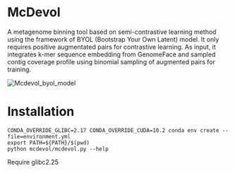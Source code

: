 # McDevol
A metagenome binning tool based on semi-contrastive learning method using the framework of BYOL (Bootstrap Your Own Latent) model. It only requires positive augmentated pairs for contrastive learning. As input, it integrates k-mer sequence embedding from GenomeFace and sampled contig coverage profile using binomial sampling of augmented pairs for training.

![Mcdevol_byol_model](https://github.com/user-attachments/assets/914fa48e-7780-4f86-9747-4df132635045)

# Installation
    CONDA_OVERRIDE_GLIBC=2.17 CONDA_OVERRIDE_CUDA=10.2 conda env create --file=environment.yml
    export PATH=${PATH}/$(pwd)
    python mcdevol/mcdevol.py --help

Require glibc2.25

